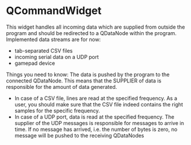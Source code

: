 QCommandWidget
==============

This widget handles all incoming data which are supplied from outside the program and should be redirected to a QDataNode within the program. Implemented data streams are for now:

* tab-separated CSV files
* incoming serial data on a UDP port
* gamepad device

Things you need to know:
The data is pushed by the program to the connected QDataNode. This means that the SUPPLIER of data is responsible for the amount of data generated.

* In case of a CSV file, lines are read at the specified frequency. As a user, you should make sure that the CSV file indeed contains the right samples for the specific frequency.
* In case of a UDP port, data is read at the specified frequency. The supplier of the UDP messages is responsible for messages to arrive in time. If no message has arrived, i.e. the number of bytes is zero, no message will be pushed to the receiving QDataNodes
